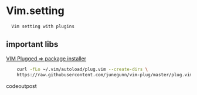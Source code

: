 # Vim.setting
```
  Vim setting with plugins
```
## important libs
[VIM Plugged => package installer](https://github.com/junegunn/vim-plug)
``` Bash
    curl -fLo ~/.vim/autoload/plug.vim --create-dirs \
    https://raw.githubusercontent.com/junegunn/vim-plug/master/plug.vim
```

codeoutpost
